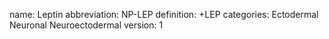 name: Leptin
abbreviation: NP-LEP
definition: +LEP
categories: Ectodermal Neuronal Neuroectodermal
version: 1
